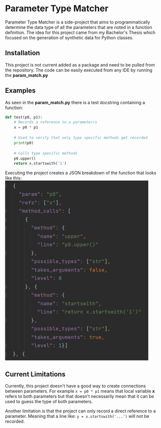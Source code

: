 # Parameter Type Matcher

Parameter Type Matcher is a side-project that aims to programmatically determine
the data type of all the parameters that are noted in a function definition. The
idea for this project came from my Bachelor's Thesis which focused on the generation
of synthetic data for Python classes.

## Installation

This project is not current added as a package and need to be pulled from the repository.
The code can be easily executed from any IDE by running the **param_match.py**

## Examples

As seen in the **param_match.py** there is a test docstring containing a function:
```python
def test(p0, p1):
    # Records a reference to a parameter/s
    x = p0 * p1

    # Used to verify that only type specific methods get recorded
    print(p0)

    # Calls type specific methods
    p0.upper()
    return x.startswith('1')
```

Executing the project creates a JSON breakdown of the function that looks like this:
![JSON Breakdown of function](./screenshots/func_breakdown.PNG "Function Breakdown")

## Current Limitations

Currently, this project doesn't have a good way to create connections between parameters.
For example ```x = p0 * p1``` means that local variable **x** refers to both parameters
but that doesn't necessarily mean that it can be used to guess the type of both parameters.

Another limitation is that the project can only record a direct reference to a parameter.
Meaning that a line like: ```y = x.startswith('...')``` will not be recorded.